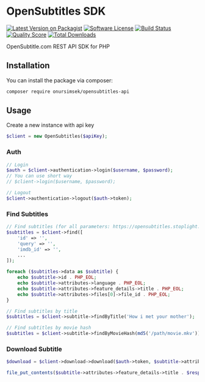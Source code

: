 # OpenSubtitles SDK

[![Latest Version on Packagist](https://img.shields.io/packagist/v/onursimsek/opensubtitles-api.svg?style=flat-square)](https://packagist.org/packages/onursimsek/opensubtitles-api)
[![Software License](https://img.shields.io/badge/license-MIT-brightgreen.svg?style=flat-square)](LICENSE.md)
[![Build Status](https://img.shields.io/travis/onursimsek/opensubtitles-api/master.svg?style=flat-square)](https://travis-ci.org/onursimsek/opensubtitles-api)
[![Quality Score](https://img.shields.io/scrutinizer/g/onursimsek/opensubtitles-api.svg?style=flat-square)](https://scrutinizer-ci.com/g/onursimsek/opensubtitles-api)
[![Total Downloads](https://img.shields.io/packagist/dt/onursimsek/opensubtitles-api.svg?style=flat-square)](https://packagist.org/packages/onursimsek/opensubtitles-api)

OpenSubtitle.com REST API SDK for PHP

## Installation

You can install the package via composer:

``` bash
composer require onursimsek/opensubtitles-api
```

## Usage

Create a new instance with api key

``` php
$client = new OpenSubtitles($apiKey);
```

### Auth

``` php
// Login
$auth = $client->authentication->login($username, $password);
// You can use short way
// $client->login($username, $password);

// Logout
$client->authentication->logout($auth->token);
```

### Find Subtitles

``` php
// Find subtitles (for all parameters: https://opensubtitles.stoplight.io/docs/opensubtitles-api/open_api.json/paths/~1api~1v1~1subtitles/get)
$subtitles = $client->find([
    'id' => '',
    'query' => '',
    'imdb_id' => '',
    ...
]);

foreach ($subtitles->data as $subtitle) {
    echo $subtitle->id . PHP_EOL;
    echo $subtitle->attributes->language . PHP_EOL;
    echo $subtitle->attributes->feature_details->title . PHP_EOL;
    echo $subtitle->attributes->files[0]->file_id . PHP_EOL;
}

// Find subtitles by title
$subtitles = $client->subtitle->findByTitle('How i met your mother');

// Find subtitles by movie hash
$subtitles = $client->subtitle->findByMovieHash(md5('/path/movie.mkv'));
```

### Download Subtitle

``` php
$download = $client->download->download($auth->token, $subtitle->attributes->files[0]->file_id);

file_put_contents($subtitle->attributes->feature_details->title . $response->file_name, file_get_contents($response->link));
```
